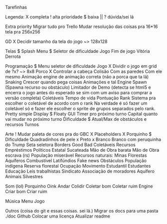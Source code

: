 Tarefinhas

Legenda:
X completa
! alta prioridade
$ baixa ||
? dúvida/sei lá

Extra priority
	Migrar tudo pro Trello
	Mudar resolução das coisas pra 16*16
		tela pra 256x256

GD
X	Decidir tamanho da tela do jogo ~> 128x128

Telas
	$ Splash
	Menu
	$ Seletor de dificuldade
	Jogo
	Fim de jogo
		Vitória
		Derrota
	
Programação
	$ Menu
		seletor de dificuldade
	Jogo
	X	Dividir o jogo em grid de ?x? ~> 8x8
		Porco
		X	Controlar a cabeça
			Colisão
				Com as paredes
				Com ele mesmo
			Animação
				engine de animação correta (não a porca que ta lá)
			Snaking
				Crescer quando pega coisas
				Animações e tal	
		Engine
			Spawn (Spawna recurso ou obstáculo)
			Limitador de Demo (detecta se html5 e encerra o jogo antes do esperado se sim com um aviso para comprar a versão completa)
		Coletáveis
			Tempo de vida
			Pontuação
			Rank
				Sistema pra escolher o coletável de acordo com o rank
					Na verdade é só fazer um coletável só e fazer ele escolher o sprite de grupos separados pelo rank. Pretty simple
				Display
			$ Floaty
	GUI
		Timer pro próximo turno
		Capital
			quanto vai mudar no próximo turno
		Dificuldade
		$ Atual/Max de obstáculos e recursos
		Turnos

Arte
	! Mudar paleta de cores pra do GBC
X	Placeholders
X	Porquinho
	$ Dificuldade 
		Quadradinhos de pele
		x	Preto
		x	Branco
			Branco com peruquinha do Trump
		Seta seletora
	Borders
		Good
		Bad
	Coletáveis
		Recursos
			Empréstimos
			Políticos
			Estatal Sucateada
			Mão de Obra barata
			Mão de Obra escrava (rs)
			População miserável
			Recursos naturais:
				Minas
				Florestas
				Aquíferos
				Combustível
			Latifúndios
			Fake news
		Obstáculos
			População indígena
			Reserva florestal
			Ocupação
			Movimento Estudantil
			Estudantes
			Educação
			Leis trabalhistas
			Sindicato
			Associação de moradores
			Aquífero
			Animais Silvestres


Som (lol)
	Porquinho
		Oink
		Andar
		Colidir
		Coletar bom
		Coletar ruim
	Engine
		Criar bom
		Criar ruim

Música
	Menu
	Jogo

Outros (coisa do git e essas coisas. sei lá.)
	Migrar os docs para uma pasta ./doc
	Github
		Colocar uma licença
		Atualizar readme
